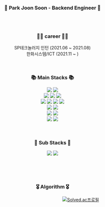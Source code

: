 <div align=center><h3>🚀 Park Joon Soon - Backend Engineer 🚀</h3></div><br><br>


<div align=center><h3>👨‍💻 career 👨‍💻</h3></div>
<div align=center>
  <span>SP테크놀러지 인턴 (2021.06 ~ 2021.08)</span><br>
  <span>한화시스템/ICT (2021.11 ~ )</span>
</div><br><br>
<div align=center><h3>📚 Main Stacks 📚</h3></div>
<div align=center> 
  <img src="https://img.shields.io/badge/java-007396?style=for-the-badge&logo=java&logoColor=white"> 
  <img src="https://img.shields.io/badge/python-3776AB?style=for-the-badge&logo=python&logoColor=white"> 
  <br>
  
  <img src="https://img.shields.io/badge/spring-6DB33F?style=for-the-badge&logo=spring&logoColor=white">
  <img src="https://img.shields.io/badge/springboot-6DB33F?style=for-the-badge&logo=springboot&logoColor=white">
  <img src="https://img.shields.io/badge/springsecurity-6DB33F?style=for-the-badge&logo=springsecurity&logoColor=white">
  <br>
  
  <img src="https://img.shields.io/badge/javascript-F7DF1E?style=for-the-badge&logo=javascript&logoColor=black"> 
  <img src="https://img.shields.io/badge/jquery-0769AD?style=for-the-badge&logo=jquery&logoColor=white">
  <img src="https://img.shields.io/badge/html5-E34F26?style=for-the-badge&logo=html5&logoColor=white"> 
  <img src="https://img.shields.io/badge/css-1572B6?style=for-the-badge&logo=css3&logoColor=white"> 
  <br>
  
  <img src="https://img.shields.io/badge/oracle-F80000?style=for-the-badge&logo=oracle&logoColor=white"> 
  <img src="https://img.shields.io/badge/postgreSql-003545?style=for-the-badge&logo=postgreSql&logoColor=white"> 
  <br>
  
  <img src="https://img.shields.io/badge/linux-FCC624?style=for-the-badge&logo=linux&logoColor=black"> 
  <img src="https://img.shields.io/badge/amazonaws-232F3E?style=for-the-badge&logo=amazonaws&logoColor=white"> 
  <br>
  
  <img src="https://img.shields.io/badge/github-181717?style=for-the-badge&logo=github&logoColor=white">
  <img src="https://img.shields.io/badge/git-F05032?style=for-the-badge&logo=git&logoColor=white">
  <br>
</div><br><br>

<div align=center><h3>📗 Sub Stacks 📗</h3></div>
<div align=center>
  <img src="https://img.shields.io/badge/django-092E20?style=for-the-badge&logo=django&logoColor=white">
  <img src="https://img.shields.io/badge/flask-000000?style=for-the-badge&logo=flask&logoColor=white">
</div>

<br><br><br>
<div align=center><h3>🎖 Algorithm 🎖</h3></div>

　　　　　　　　　　　　　　　　　　　　 [![Solved.ac프로필](http://mazassumnida.wtf/api/v2/generate_badge?boj=qkrwnstns52)](https://solved.ac/qkrwnstns52)
